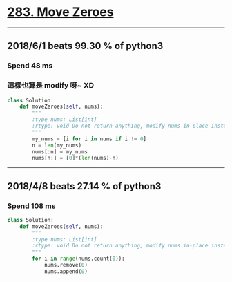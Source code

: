 # [283. Move Zeroes](https://leetcode.com/problems/move-zeroes/description/)
---
## 2018/6/1 beats 99.30 % of python3
### Spend 48 ms
### 這樣也算是 modify 呀~ XD
```python
class Solution:
    def moveZeroes(self, nums):
        """
        :type nums: List[int]
        :rtype: void Do not return anything, modify nums in-place instead.
        """
        my_nums = [i for i in nums if i != 0]
        n = len(my_nums)
        nums[:n] = my_nums
        nums[n:] = [0]*(len(nums)-n)
```
---
## 2018/4/8 beats 27.14 % of python3
### Spend 108 ms
```python
class Solution:
    def moveZeroes(self, nums):
        """
        :type nums: List[int]
        :rtype: void Do not return anything, modify nums in-place instead.
        """
        for i in range(nums.count(0)):
            nums.remove(0)
            nums.append(0)
```
